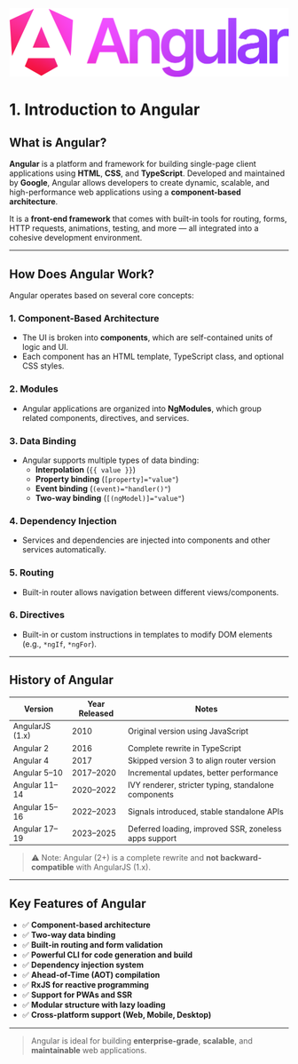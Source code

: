 ![image](image/ng_logo.png)
# 1. Introduction to Angular

## What is Angular?

**Angular** is a platform and framework for building single-page client applications using **HTML**, **CSS**, and **TypeScript**. Developed and maintained by **Google**, Angular allows developers to create dynamic, scalable, and high-performance web applications using a **component-based architecture**.

It is a **front-end framework** that comes with built-in tools for routing, forms, HTTP requests, animations, testing, and more — all integrated into a cohesive development environment.

---

## How Does Angular Work?

Angular operates based on several core concepts:

### 1. **Component-Based Architecture**
- The UI is broken into **components**, which are self-contained units of logic and UI.
- Each component has an HTML template, TypeScript class, and optional CSS styles.

### 2. **Modules**
- Angular applications are organized into **NgModules**, which group related components, directives, and services.

### 3. **Data Binding**
- Angular supports multiple types of data binding:
  - **Interpolation** (`{{ value }}`)
  - **Property binding** (`[property]="value"`)
  - **Event binding** (`(event)="handler()"`)
  - **Two-way binding** (`[(ngModel)]="value"`)

### 4. **Dependency Injection**
- Services and dependencies are injected into components and other services automatically.

### 5. **Routing**
- Built-in router allows navigation between different views/components.

### 6. **Directives**
- Built-in or custom instructions in templates to modify DOM elements (e.g., `*ngIf`, `*ngFor`).

---

## History of Angular

| Version | Year Released | Notes |
|--------|---------------|-------|
| AngularJS (1.x) | 2010 | Original version using JavaScript |
| Angular 2 | 2016 | Complete rewrite in TypeScript |
| Angular 4 | 2017 | Skipped version 3 to align router version |
| Angular 5–10 | 2017–2020 | Incremental updates, better performance |
| Angular 11–14 | 2020–2022 | IVY renderer, stricter typing, standalone components |
| Angular 15–16 | 2022–2023 | Signals introduced, stable standalone APIs |
| Angular 17–19 | 2023–2025 | Deferred loading, improved SSR, zoneless apps support |

> ⚠️ Note: Angular (2+) is a complete rewrite and **not backward-compatible** with AngularJS (1.x).

---

## Key Features of Angular

- ✅ **Component-based architecture**
- ✅ **Two-way data binding**
- ✅ **Built-in routing and form validation**
- ✅ **Powerful CLI for code generation and build**
- ✅ **Dependency injection system**
- ✅ **Ahead-of-Time (AOT) compilation**
- ✅ **RxJS for reactive programming**
- ✅ **Support for PWAs and SSR**
- ✅ **Modular structure with lazy loading**
- ✅ **Cross-platform support (Web, Mobile, Desktop)**

---

> Angular is ideal for building **enterprise-grade**, **scalable**, and **maintainable** web applications.

